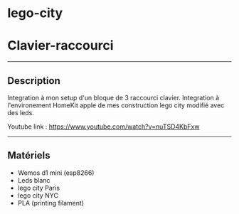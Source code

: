 # lego-city

# Clavier-raccourci

-------------------------------------
## Description ##
  
  Integration à mon setup d'un bloque de 3 raccourci clavier.
  Integration à l'environement HomeKit apple de mes construction lego city modifié avec des leds.

  
  Youtube link : https://www.youtube.com/watch?v=nuTSD4KbFxw

-------------------------------------
## Matériels ##

* Wemos d1 mini (esp8266)
* Leds blanc
* lego city Paris
* lego city NYC
* PLA (printing filament)


